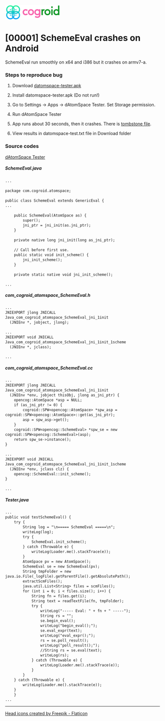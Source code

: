 [![cogroid.com](https://github.com/cogroid/resources/raw/main/images/banner/cogroid-48.png)](https://cogroid.com)

# [00001] SchemeEval crashes on Android

SchemeEval run smoothly on x64 and i386 but it crashes on armv7-a.

### Steps to reproduce bug

1. Download [datomspace-tester.apk](https://github.com/cogroid/b-obstacles/releases/download/obstacle-00001/datomspace-tester.apk)

2. Install datomspace-tester.apk (Do not run!)

3. Go to Settings -> Apps -> dAtomSpace Tester. Set Storage permission.

4. Run dAtomSpace Tester

5. App runs about 30 seconds, then it crashes. There is [tombstone file](https://github.com/cogroid/b-obstacles/files/8771985/tombstone_04.txt).

6. View results in datomspace-test.txt file in Download folder

### Source codes

[dAtomSpace Tester](https://github.com/cogroid/b-obstacles/releases/download/obstacle-00001/datomspace-tester.zip)


##### SchemeEval.java

```
...

package com.cogroid.atomspace;

public class SchemeEval extends GenericEval {
...

	public SchemeEval(AtomSpace as) {
		super();
		jni_ptr = jni_init(as.jni_ptr);
	}

	private native long jni_init(long as_jni_ptr);

	// Call before first use.
	public static void init_scheme() {
		jni_init_scheme();
	}

	private static native void jni_init_scheme();
  
... 
```

##### com_cogroid_atomspace_SchemeEval.h

```
...
JNIEXPORT jlong JNICALL Java_com_cogroid_atomspace_SchemeEval_jni_1init
  (JNIEnv *, jobject, jlong);
  
...
JNIEXPORT void JNICALL Java_com_cogroid_atomspace_SchemeEval_jni_1init_1scheme
  (JNIEnv *, jclass);

...
```

##### com_cogroid_atomspace_SchemeEval.cc

```
...
JNIEXPORT jlong JNICALL Java_com_cogroid_atomspace_SchemeEval_jni_1init
  (JNIEnv *env, jobject thisObj, jlong as_jni_ptr) {
	opencog::AtomSpace *asp = NULL;
	if (as_jni_ptr != 0) {
		cogroid::SPW<opencog::AtomSpace> *spw_asp = cogroid::SPW<opencog::AtomSpace>::get(as_jni_ptr);
		asp = spw_asp->get();
	}
	cogroid::SPW<opencog::SchemeEval> *spw_se = new cogroid::SPW<opencog::SchemeEval>(asp);
	return spw_se->instance();
}

...
JNIEXPORT void JNICALL Java_com_cogroid_atomspace_SchemeEval_jni_1init_1scheme
  (JNIEnv *env, jclass clz) {
	opencog::SchemeEval::init_scheme();
}

...
```

##### Tester.java

```
...
public void testSchemeEval() {
	try {
		String log = "\n===== SchemeEval =====\n";
		writeLog(log);
		try {
			SchemeEval.init_scheme();
		} catch (Throwable e) {
			writeLog(Loader.me().stackTrace(e));
		}
		AtomSpace pv = new AtomSpace();
		SchemeEval se = new SchemeEval(pv);
		String tmpFolder = new java.io.File(_logFile).getParentFile().getAbsolutePath();
		extractScmFiles();
		java.util.List<String> files = scmFiles();
		for (int i = 0; i < files.size(); i++) {
			String fn = files.get(i);
			String text = readTextFile(fn, tmpFolder);
			try {
				writeLog("----- Eval: " + fn + " -----");
				String rs = "";
				se.begin_eval();
				writeLog("begin_eval();");
				se.eval_expr(text);
				writeLog("eval_expr();");
				rs = se.poll_result();
				writeLog("poll_result();");
				//String rs = se.eval(text);
				writeLog(rs);
			} catch (Throwable e) {
				writeLog(Loader.me().stackTrace(e));
			}
		}
	} catch (Throwable e) {
		writeLog(Loader.me().stackTrace(e));
	}
    }
...
```

---
[Head icons created by Freepik - Flaticon](https://www.flaticon.com/free-icons/head)
